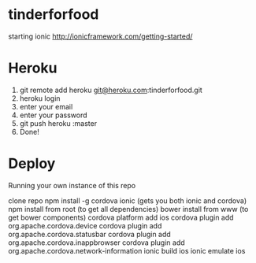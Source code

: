 tinderforfood
=============

starting ionic http://ionicframework.com/getting-started/


Heroku
========
1. git remote add heroku git@heroku.com:tinderforfood.git
2. heroku login
3. enter your email
4. enter your password
5. git push heroku <your branch>:master
6. Done!

Deploy
========
Running your own instance of this repo

clone repo
npm install -g cordova ionic (gets you both ionic and cordova)
npm install from root (to get all dependencies)
bower install from www (to get bower components)
cordova platform add ios
cordova plugin add org.apache.cordova.device
cordova plugin add org.apache.cordova.statusbar
cordova plugin add org.apache.cordova.inappbrowser
cordova plugin add org.apache.cordova.network-information
ionic build ios
ionic emulate ios
